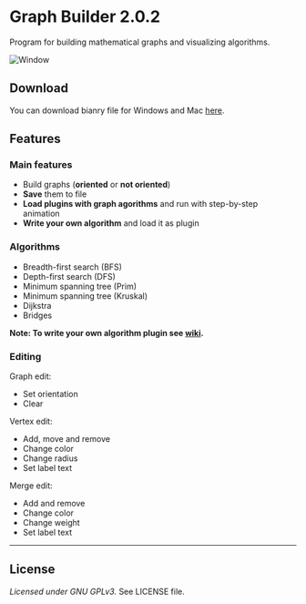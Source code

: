 # Graph Builder 2.0.2
Program for building mathematical graphs and visualizing algorithms.

![Window](/Users/ivan/Desktop/Pic/p1.png)

## Download
You can download bianry file for Windows and Mac [here](https://drive.google.com/folderview?id=0B_6lHTRnZzjAWUZhU3JHY0xxQTg&usp=sharing).

## Features
### Main features
* Build graphs (**oriented** or **not oriented**)
* **Save** them to file
* **Load plugins with graph agorithms** and run with step-by-step animation
* **Write your own algorithm** and load it as plugin

### Algorithms
* Breadth-first search (BFS)
* Depth-first search (DFS)
* Minimum spanning tree (Prim)
* Minimum spanning tree (Kruskal)
* Dijkstra
* Bridges

**Note: To write your own algorithm plugin see [wiki](https://github.com/Oakware/Graph-Builder-2/wiki).**

### Editing
Graph edit:

* Set orientation
* Clear

Vertex edit:

* Add, move and remove
* Change color
* Change radius
* Set label text

Merge edit:

* Add and remove
* Change color
* Change weight
* Set label text

**************

## License
*Licensed under GNU GPLv3.* See LICENSE file.
